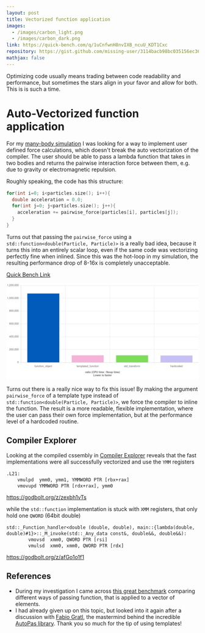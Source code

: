 ```yaml
---
layout: post
title: Vectorized function application
images:
  - /images/carbon_light.png
  - /images/carbon_dark.png
link: https://quick-bench.com/q/1uCnfwnH8nvIXB_ncuU_KDT1Cxc
repository: https://gist.github.com/missing-user/3114bacb98bc035156ec362c6b73251c
mathjax: false
---
```

Optimizing code usually means trading between code readability and performance, but sometimes the stars align in your favor and allow for both. This is is such a time. 

# Auto-Vectorized function application

For my [many-body simulation](https://jurasic.dev/2023/barnes-hut-simulation/) I was looking for a way to implement user defined force calculations, which doesn't break the auto vectorization of the compiler. The user should be able to pass a lambda function that takes in two bodies and returns the pairwise interaction force between them, e.g. due to gravity or electromagnetic repulsion.

Roughly speaking, the code has this structure:

```cpp
for(int i=0; i<particles.size(); i++){
  double acceleration = 0.0;
  for(int j=0; j<particles.size(); j++){
    acceleration += pairwise_force(particles[i], particles[j]);
  }
}
```

Turns out that passing the `pairwise_force` using a `std::function<double(Particle, Particle)>` is a really bad idea, because it turns this into an entirely scalar loop, even if the same code was vectorizing perfectly fine when inlined. Since this was the hot-loop in my simulation, the resulting performance drop of 8-16x is completely unacceptable. 

[Quick Bench Link](https://quick-bench.com/q/06TMup5sU8Q81zAOkE6ge-sbupY)

[](https://quick-bench.com/q/06TMup5sU8Q81zAOkE6ge-sbupY)

![Quick Bench results of different ways to pass the function](/images/function_application_table.png)

Turns out there is a really nice way to fix this issue! By making the argument `pairwise_force` of a template type instead of `std::function<double(Particle, Particle)>`, we force the compiler to inline the function. The result is a more readable, flexible implementation, where the user can pass their own force implementation, but at the performance level of a hardcoded routine.   

## Compiler Explorer

Looking at the compiled cssembly in [Compiler Explorer](https://godbolt.org/) reveals that the fast implementations were all successfully vectorized and use the `YMM` registers

```
.L21:
    vmulpd  ymm0, ymm1, YMMWORD PTR [rbx+rax]
    vmovupd YMMWORD PTR [rdx+rax], ymm0
```

<https://godbolt.org/z/zexbh1vTs>

while the `std::function` implementation is stuck with `XMM` registers, that only hold one `QWORD` (64bit double)

```
std::_Function_handler<double (double, double), main::{lambda(double, double)#1}>::_M_invoke(std::_Any_data const&, double&&, double&&):
        vmovsd  xmm0, QWORD PTR [rsi]
        vmulsd  xmm0, xmm0, QWORD PTR [rdx]
```

<https://godbolt.org/z/afGo1o1f1>

## References

* During my investigation I came across [this great benchmark](https://quick-bench.com/q/ZOCYEdFoOkuYa0og6BngFh0nj00) comparing different ways of passing function, that is applied to a vector of elements. 
* I had already given up on this topic, but looked into it again after a discussion with [Fabio Gratl](https://www.cs.cit.tum.de/en/sccs/people/fabio-gratl/), the mastermind behind the incredible [AutoPas library](https://github.com/AutoPas/AutoPas). Thank you so much for the tip of using templates!
